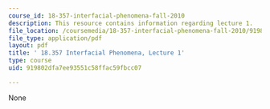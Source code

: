 ```yaml
---
course_id: 18-357-interfacial-phenomena-fall-2010
description: This resource contains information regarding lecture 1.
file_location: /coursemedia/18-357-interfacial-phenomena-fall-2010/919802dfa7ee93551c58ffac59fbcc07_MIT18_357F10_Lecture1.pdf
file_type: application/pdf
layout: pdf
title: ' 18.357 Interfacial Phenomena, Lecture 1'
type: course
uid: 919802dfa7ee93551c58ffac59fbcc07

---
```

None